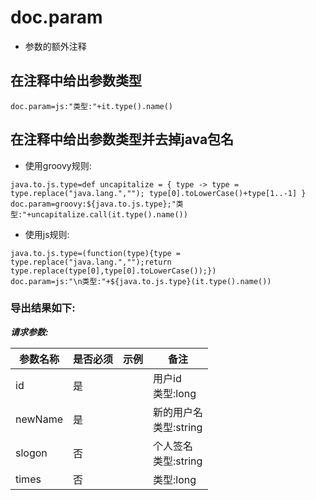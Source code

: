 # doc.param

- 参数的额外注释

## 在注释中给出参数类型

```properties
doc.param=js:"类型:"+it.type().name()
```

## 在注释中给出参数类型并去掉java包名

- 使用groovy规则:

```properties
java.to.js.type=def uncapitalize = { type -> type = type.replace("java.lang.",""); type[0].toLowerCase()+type[1..-1] }
doc.param=groovy:${java.to.js.type};"类型:"+uncapitalize.call(it.type().name())
```
- 使用js规则:

```properties
java.to.js.type=(function(type){type = type.replace("java.lang.","");return type.replace(type[0],type[0].toLowerCase());})
doc.param=js:"\n类型:"+${java.to.js.type}(it.type().name())
```

### 导出结果如下:

***请求参数:***

| 参数名称 | 是否必须 |	示例 | 备注 |
| --- | --- | --- | --- |
| id | 是 |   | 用户id<br>类型:long |
| newName | 是|   |新的用户名<br> 类型:string |
| slogon | 否 |   |个人签名<br> 类型:string |
| times | 否 |   | 类型:long |